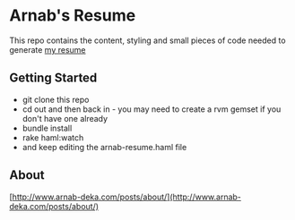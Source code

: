 # Arnab's Resume

This repo contains the content, styling and small pieces of code needed to generate [my resume](http://arnab-deka.com/posts/resume/) 

## Getting Started

* git clone this repo
* cd out and then back in - you may need to create a rvm gemset if you don't have one already
* bundle install
* rake haml:watch
* and keep editing the arnab-resume.haml file

## About
[http://www.arnab-deka.com/posts/about/](http://www.arnab-deka.com/posts/about/)
